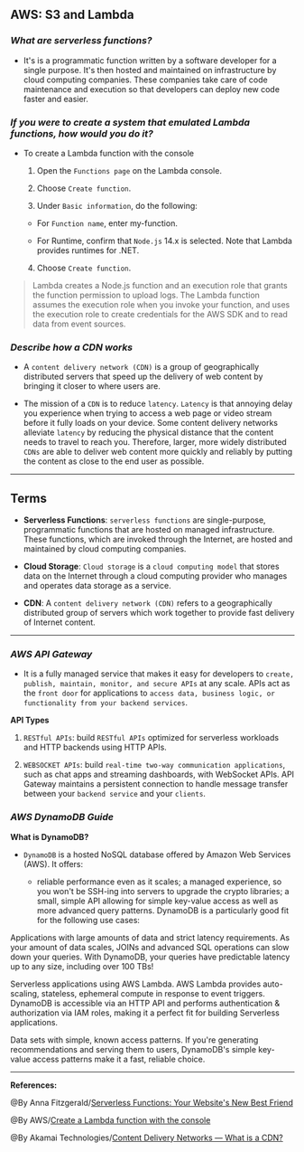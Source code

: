 ## **AWS: S3 and Lambda**

### ***What are serverless functions?***

-  It's is a programmatic function written by a software developer for a single purpose. It's then hosted and maintained on infrastructure by cloud computing companies. These companies take care of code maintenance and execution so that developers can deploy new code faster and easier.

### ***If you were to create a system that emulated Lambda functions, how would you do it?***

- To create a Lambda function with the console

   1. Open the `Functions page` on the Lambda console.

   2. Choose `Create function`.

   3. Under `Basic information`, do the following:

     - For `Function name`, enter my-function.

     - For Runtime, confirm that `Node.js` 14.x is selected. Note that Lambda provides runtimes for .NET.

   4. Choose `Create function`.


>Lambda creates a Node.js function and an execution role that grants the function permission to upload logs. The Lambda function assumes the execution role when you invoke your function, and uses the execution role to create credentials for the AWS SDK and to read data from event sources.

### ***Describe how a CDN works***

- A `content delivery network (CDN)` is a group of geographically distributed servers that speed up the delivery of web content by bringing it closer to where users are.

- The mission of a `CDN` is to reduce `latency`. `Latency` is that annoying delay you experience when trying to access a web page or video stream before it fully loads on your device. Some content delivery networks alleviate `latency` by reducing the physical distance that the content needs to travel to reach you. Therefore, larger, more widely distributed `CDNs` are able to deliver web content more quickly and reliably by putting the content as close to the end user as possible.


-----------------------------------------------


## **Terms**

- **Serverless Functions**:  `serverless functions` are single-purpose, programmatic functions that are hosted on managed infrastructure. These functions, which are invoked through the Internet, are hosted and maintained by cloud computing companies. 

- **Cloud Storage**: `Cloud storage` is a `cloud computing model` that stores data on the Internet through a cloud computing provider who manages and operates data storage as a service. 

- **CDN**: A `content delivery network (CDN)` refers to a geographically distributed group of servers which work together to provide fast delivery of Internet content.


-----------------------------------------------

### ***AWS API Gateway***

- It is a fully managed service that makes it easy for developers to `create, publish, maintain, monitor, and secure APIs` at any scale. APIs act as the `front door` for applications to `access data, business logic, or functionality from your backend services`. 

**API Types**

1. `RESTful APIs`: build `RESTful APIs` optimized for serverless workloads and HTTP backends using HTTP APIs. 

2. `WEBSOCKET APIs`: build `real-time two-way communication applications`, such as chat apps and streaming dashboards, with WebSocket APIs. API Gateway maintains a persistent connection to handle message transfer between your `backend service` and your `clients`.


### ***AWS DynamoDB Guide***


**What is DynamoDB?**

- `DynamoDB` is a hosted NoSQL database offered by Amazon Web Services (AWS). It offers:

   - reliable performance even as it scales;
a managed experience, so you won't be SSH-ing into servers to upgrade the crypto libraries;
a small, simple API allowing for simple key-value access as well as more advanced query patterns.
DynamoDB is a particularly good fit for the following use cases:

Applications with large amounts of data and strict latency requirements. As your amount of data scales, JOINs and advanced SQL operations can slow down your queries. With DynamoDB, your queries have predictable latency up to any size, including over 100 TBs!

Serverless applications using AWS Lambda. AWS Lambda provides auto-scaling, stateless, ephemeral compute in response to event triggers. DynamoDB is accessible via an HTTP API and performs authentication & authorization via IAM roles, making it a perfect fit for building Serverless applications.

Data sets with simple, known access patterns. If you're generating recommendations and serving them to users, DynamoDB's simple key-value access patterns make it a fast, reliable choice.

-------------------------------------------------------------



**References:**

@By Anna Fitzgerald/[Serverless Functions: Your Website's New Best Friend](https://blog.hubspot.com/website/serverless-functions) 

@By AWS/[Create a Lambda function with the console](https://docs.aws.amazon.com/lambda/latest/dg/getting-started-create-function.html)

@By Akamai Technologies/[Content Delivery Networks — What is a CDN?](https://www.akamai.com/our-thinking/cdn/what-is-a-cdn)
